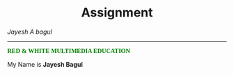 <h1 align="center">Assignment</h1>
<i style="width:20%">Jayesh A bagul<hr></gr></i>
<b style="color:green; font-family:Calibri;">RED & WHITE MULTIMEDIA EDUCATION</b>
<p>My Name is <b>Jayesh Bagul<b></p>


